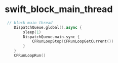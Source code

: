 # swift_block_main_thread

```swift
 // block main thread
    DispatchQueue.global().async {
        sleep(1)
        DispatchQueue.main.sync {
            CFRunLoopStop(CFRunLoopGetCurrent())
        }
    }
    CFRunLoopRun()
```

